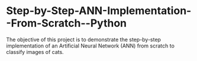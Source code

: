 # Step-by-Step-ANN-Implementation--From-Scratch--Python
The objective of this project is to demonstrate the step-by-step implementation of an Artificial Neural Network (ANN) from scratch to classify images of cats.
